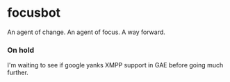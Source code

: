 # focusbot #
An agent of change. An agent of focus. A way forward.

### On hold ###
I'm waiting to see if google yanks XMPP support in GAE before going much further.
